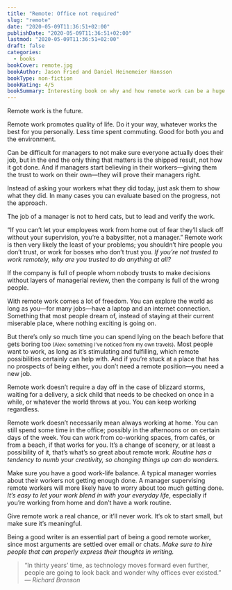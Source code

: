 ```yaml
---
title: "Remote: Office not required"
slug: "remote"
date: "2020-05-09T11:36:51+02:00"
publishDate: "2020-05-09T11:36:51+02:00"
lastmod: "2020-05-09T11:36:51+02:00"
draft: false
categories:
  - books
bookCover: remote.jpg
bookAuthor: Jason Fried and Daniel Heinemeier Hansson
bookType: non-fiction
bookRating: 4/5
bookSummary: Interesting book on why and how remote work can be a huge benefit for many companies and employees.
---
```


Remote work is the future.

Remote work promotes quality of life. Do it your way, whatever works the best for you personally. Less time spent commuting. Good for both you and the environment.

Can be difficult for managers to not make sure everyone actually does their job, but in the end the only thing that matters is the shipped result, not how it got done. And if managers start believing in their workers—giving them the trust to work on their own—they will prove their managers right.

Instead of asking your workers what they did today, just ask them to show what they did. In many cases you can evaluate based on the progress, not the approach.

The job of a manager is not to herd cats, but to lead and verify the work.

“If you can’t let your employees work from home out of fear they’ll slack off without your supervision, you’re a babysitter, not a manager.” Remote work is then very likely the least of your problems; you shouldn’t hire people you don’t trust, or work for bosses who don’t trust you. _If you’re not trusted to work remotely, why are you trusted to do anything at all?_

If the company is full of people whom nobody trusts to make decisions without layers of managerial review, then the company is full of the wrong people.

With remote work comes a lot of freedom. You can explore the world as long as you—for many jobs—have a laptop and an internet connection. Something that most people dream of, instead of staying at their current miserable place, where nothing exciting is going on.

But there’s only so much time you can spend lying on the beach before that gets boring too <small>(Alex: something I’ve noticed from my own travels)</small>. Most people want to work, as long as it’s stimulating and fulfilling, which remote possibilities certainly can help with. And if you’re stuck at a place that has no prospects of being either, you don’t need a remote position—you need a new job.

Remote work doesn’t require a day off in the case of blizzard storms, waiting for a delivery, a sick child that needs to be checked on once in a while, or whatever the world throws at you. You can keep working regardless.

Remote work doesn’t necessarily mean always working at home. You can still spend some time in the office; possibly in the afternoons or on certain days of the week. You can work from co-working spaces, from cafés, or from a beach, if that works for you. It’s a change of scenery, or at least a possibility of it, that’s what’s so great about remote work. _Routine has a tendency to numb your creativity, so changing things up can do wonders._

Make sure you have a good work-life balance. A typical manager worries about their workers not getting enough done. A manager supervising remote workers will more likely have to worry about too much getting done. _It’s easy to let your work blend in with your everyday life_, especially if you’re working from home and don’t have a work routine.

Give remote work a real chance, or it’ll never work. It’s ok to start small, but make sure it’s meaningful.

Being a good writer is an essential part of being a good remote worker, since most arguments are settled over email or chats. _Make sure to hire people that can properly express their thoughts in writing._

> “In thirty years’ time, as technology moves forward even further, people are going to look back and wonder why offices ever existed.”
> <cite>— Richard Branson</cite>
